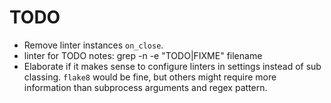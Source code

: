 TODO
====

- Remove linter instances `on_close`.
- linter for TODO notes: grep -n -e "TODO\|FIXME" filename
- Elaborate if it makes sense to configure linters in settings instead
  of sub classing. `flake8` would be fine, but others might require more information than subprocess arguments and regex pattern.

